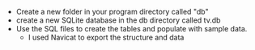 * Create a new folder in your program directory called "db"
* create a new SQLite database in the db directory called tv.db 
* Use the SQL files to create the tables and populate with sample data.
  * I used Navicat to export the structure and data
